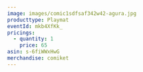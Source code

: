 ```yaml
---
image: images/comic1sdfsaf342w42-agura.jpg
producttype: Playmat
eventId: mkb4XfKk_
pricings:
  - quantity: 1
    price: 65
asin: s-6fiWWxHwG
merchandise: comiket
---
```

